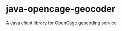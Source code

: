 java-opencage-geocoder
======================

A Java client library for OpenCage geocoding service
